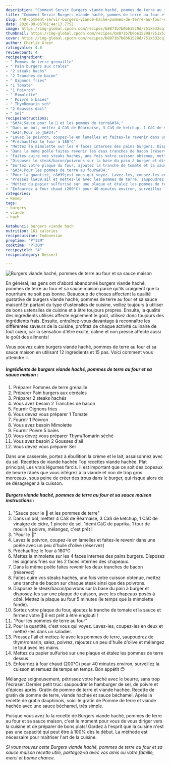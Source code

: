 ```yaml
---
description: "Comment Servir Burgers viande haché, pommes de terre au four et sa sauce maison"
title: "Comment Servir Burgers viande haché, pommes de terre au four et sa sauce maison"
slug: 448-comment-servir-burgers-viande-hache-pommes-de-terre-au-four-et-sa-sauce-maison
date: 2020-09-05T01:44:17.775Z
image: https://img-global.cpcdn.com/recipes/b8871b7b0b61529d/751x532cq70/burgers-viande-hache-pommes-de-terre-au-four-et-sa-sauce-maison-photo-principale-de-la-recette.jpg
thumbnail: https://img-global.cpcdn.com/recipes/b8871b7b0b61529d/751x532cq70/burgers-viande-hache-pommes-de-terre-au-four-et-sa-sauce-maison-photo-principale-de-la-recette.jpg
cover: https://img-global.cpcdn.com/recipes/b8871b7b0b61529d/751x532cq70/burgers-viande-hache-pommes-de-terre-au-four-et-sa-sauce-maison-photo-principale-de-la-recette.jpg
author: Charlie Greer
ratingvalue: 4.8
reviewcount: 4
recipeingredient:
- " Pommes de terre grenaille"
- " Pain burgers aux crales"
- "2 steaks hachs"
- "2 Tranches de bacon"
- " Oignons fries"
- "1 Tomate"
- "1 Poivron"
- " Mimolette"
- " Poivre 5 baies"
- " ThymRomarin sch"
- "2 Gousses dail"
- " Sel"
recipeinstructions:
- "&#34;Sauce pour le 🍔 et les pommes de terre&#34;"
- "Dans un bol, mettez 4 CàS de Béarnaise, 3 CàS de ketchup, 1 CàC de vinaigre de cidre, 1 pincée de sel, 1demi CàC de paprika, 1 tour de moulin à poivre, mélangez, c&#39;est prêt !"
- "&#34;Pour le 🍔&#34;"
- "Lavez le poivron, coupez-le en lamelles et faites-le revenir dans une poêle avec un peu d&#39;huile d&#39;olive (réservez)"
- "Préchauffez le four à 180°C"
- "Mettez la mimolette sur les 4 faces internes des pains burgers. Disposez les oignons fries sur les 2 faces internes des chapeaux."
- "Dans la même poêle faites revenir les deux tranches de bacon (réservez)"
- "Faites cuire vos steaks hachés, une fois votre cuisson obtenue, mettez une tranche de bacon sur chaque steak ainsi que des poivrons."
- "Disposez le steak/bacon/poivrons sur la base du pain à burger et disposez-les sur une plaque de cuisson, avec les chapeaux posés à côté. Mettez la plaque au four 5 minutes (le temps que la mimolette fonde)."
- "Sortez votre plaque du four, ajoutez la tranche de tomate et la sauce et fermez votre 🍔 il est prêt à être englouti !"
- "&#34;Pour les pommes de terre au four&#34;"
- "Pour la quantité, c&#39;est vous qui voyez. Lavez-les, coupez-les en deux et mettez-les dans un saladier."
- "Pressez l&#39;ail et mettez-le avec les pommes de terre, saupoudrez de thym/romarin, salez, poivrez, rajoutez un peu d&#39;huile d&#39;olive et mélangez le tout avec les mains."
- "Mettez du papier sulfurisé sur une plaque et étalez les pommes de terre dessus."
- "Enfournez à four chaud (200°C) pour 40 minutes environ, surveillez la cuisson et remuez de temps en temps. Bon appétit 😊"
categories:
- Resep
tags:
- burgers
- viande
- hach

katakunci: burgers viande hach 
nutrition: 161 calories
recipecuisine: Indonesian
preptime: "PT12M"
cooktime: "PT30M"
recipeyield: "4"
recipecategory: Dessert

---
```



![Burgers viande haché, pommes de terre au four et sa sauce maison](https://img-global.cpcdn.com/recipes/b8871b7b0b61529d/751x532cq70/burgers-viande-hache-pommes-de-terre-au-four-et-sa-sauce-maison-photo-principale-de-la-recette.jpg)

En général, les gens ont d'abord abandonné burgers viande haché, pommes de terre au four et sa sauce maison parce qu'ils craignent que la nourriture ne soit pas bonne. Beaucoup de choses affectent la qualité gustative de burgers viande haché, pommes de terre au four et sa sauce maison! En partant du type d'ustensiles de cuisine, veillez toujours à utiliser de bons ustensiles de cuisine et à être toujours propres. Ensuite, la qualité des ingrédients utilisés affecte également le goût, utilisez donc toujours des ingrédients frais. Ensuite, entraînez-vous davantage à reconnaître les différentes saveurs de la cuisine, profitez de chaque activité culinaire de tout cœur, car la sensation d'être excité, calme et non pressé affecte aussi le goût des aliments!

<!--inarticleads1-->

Vous pouvez cuire burgers viande haché, pommes de terre au four et sa sauce maison en utilisant 12 Ingrédients et 15 pas. Voici comment vous atteindre il.

##### Ingrédients de burgers viande haché, pommes de terre au four et sa sauce maison :

1. Préparer  Pommes de terre grenaille
1. Préparer  Pain burgers aux céréales
1. Préparer 2 steaks hachés
1. Vous avez besoin 2 Tranches de bacon
1. Fournir  Oignons fries
1. Vous devez vous préparer 1 Tomate
1. Fournir 1 Poivron
1. Vous avez besoin  Mimolette
1. Fournir  Poivre 5 baies
1. Vous devez vous préparer  Thym/Romarin séché
1. Vous avez besoin 2 Gousses d&#39;ail
1. Vous devez vous préparer  Sel


Dans une casserole, portez à ébullition la crème et le lait, assaisonnez avec du sel. Recettes de viande hachée Top recettes viande hachée. Plat principal; Les vrais légumes farcis. Il est important que ce soit des copeaux de beurre râpés que vous intégrez à la viande et non de trop gros morceaux, sous peine de créer des trous dans le burger, qui risque alors de se désagréger à la cuisson. 

<!--inarticleads2-->

##### Burgers viande haché, pommes de terre au four et sa sauce maison instructions :

1. &#34;Sauce pour le 🍔 et les pommes de terre&#34;
1. Dans un bol, mettez 4 CàS de Béarnaise, 3 CàS de ketchup, 1 CàC de vinaigre de cidre, 1 pincée de sel, 1demi CàC de paprika, 1 tour de moulin à poivre, mélangez, c&#39;est prêt !
1. &#34;Pour le 🍔&#34;
1. Lavez le poivron, coupez-le en lamelles et faites-le revenir dans une poêle avec un peu d&#39;huile d&#39;olive (réservez)
1. Préchauffez le four à 180°C
1. Mettez la mimolette sur les 4 faces internes des pains burgers. Disposez les oignons fries sur les 2 faces internes des chapeaux.
1. Dans la même poêle faites revenir les deux tranches de bacon (réservez)
1. Faites cuire vos steaks hachés, une fois votre cuisson obtenue, mettez une tranche de bacon sur chaque steak ainsi que des poivrons.
1. Disposez le steak/bacon/poivrons sur la base du pain à burger et disposez-les sur une plaque de cuisson, avec les chapeaux posés à côté. Mettez la plaque au four 5 minutes (le temps que la mimolette fonde).
1. Sortez votre plaque du four, ajoutez la tranche de tomate et la sauce et fermez votre 🍔 il est prêt à être englouti !
1. &#34;Pour les pommes de terre au four&#34;
1. Pour la quantité, c&#39;est vous qui voyez. Lavez-les, coupez-les en deux et mettez-les dans un saladier.
1. Pressez l&#39;ail et mettez-le avec les pommes de terre, saupoudrez de thym/romarin, salez, poivrez, rajoutez un peu d&#39;huile d&#39;olive et mélangez le tout avec les mains.
1. Mettez du papier sulfurisé sur une plaque et étalez les pommes de terre dessus.
1. Enfournez à four chaud (200°C) pour 40 minutes environ, surveillez la cuisson et remuez de temps en temps. Bon appétit 😊


Mélangez soigneusement, pétrissez votre haché avec le beurre, sans trop l&#39;écraser. Dernier petit truc: saupoudrer le hamburger de sel, de poivre et d&#39;épices après. Gratin de pomme de terre et viande hachée. Recette de gratin de pomme de terre, viande hachée et sauce béchamel. Après la recette de gratin dauphinois, voici le gratin de Pomme de terre et viande hachée avec une sauce béchamel, très simple. 

<!--inarticleads1-->

<p>
Puisque vous avez lu la recette de Burgers viande haché, pommes de terre au four et sa sauce maison, c'est le moment pour vous de vous diriger vers la cuisine et de préparer de bons plats! Gardez à l'esprit que la cuisine n'est pas une capacité qui peut être à 100% dès le début. La méthode est nécessaire pour maîtriser l'art de la cuisine.
</p>

<p>
<i>Si vous trouvez cette Burgers viande haché, pommes de terre au four et sa sauce maison recette utile, partagez-la avec vos amis ou votre famille, merci et bonne chance.</i>
</p>
